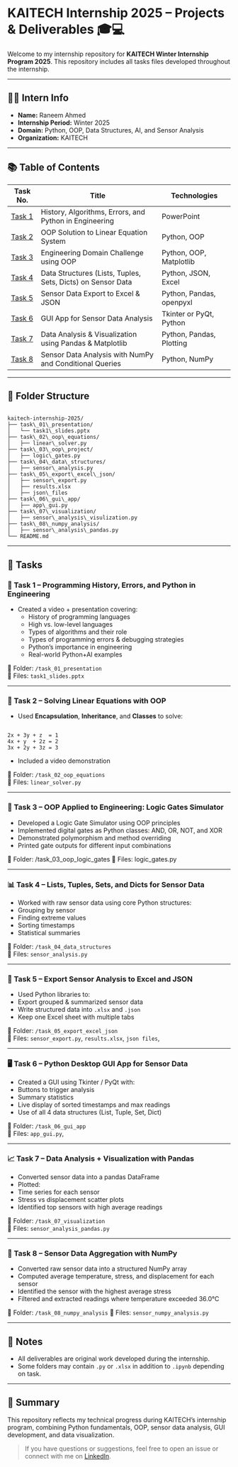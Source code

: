 # KAITECH Internship 2025 – Projects & Deliverables 🎓💻

Welcome to my internship repository for **KAITECH Winter Internship Program 2025**. This repository includes all tasks files developed throughout the internship.

---

## 👩‍💻 Intern Info

- **Name:** Raneem Ahmed
- **Internship Period:** Winter 2025
- **Domain:** Python, OOP, Data Structures, AI, and Sensor Analysis
- **Organization:** KAITECH

---
## 📚 Table of Contents

| Task No. | Title                                                                 | Technologies             |
|----------|-----------------------------------------------------------------------|--------------------------|
| [Task 1](#task-1) | History, Algorithms, Errors, and Python in Engineering          | PowerPoint               |
| [Task 2](#task-2) | OOP Solution to Linear Equation System                          | Python, OOP              |
| [Task 3](#task-3) | Engineering Domain Challenge using OOP                          | Python, OOP, Matplotlib  |
| [Task 4](#task-4) | Data Structures (Lists, Tuples, Sets, Dicts) on Sensor Data     | Python, JSON, Excel      |
| [Task 5](#task-5) | Sensor Data Export to Excel & JSON                              | Python, Pandas, openpyxl |
| [Task 6](#task-6) | GUI App for Sensor Data Analysis                                | Tkinter or PyQt, Python  |
| [Task 7](#task-7) | Data Analysis & Visualization using Pandas & Matplotlib         | Python, Pandas, Plotting |
| [Task 8](#task-8) | Sensor Data Analysis with NumPy and Conditional Queries         | Python, NumPy            |

---

## 📁 Folder Structure

```

kaitech-internship-2025/
├── task\_01\_presentation/
│   └── task1\_slides.pptx
├── task\_02\_oop\_equations/
│   ├── linear\_solver.py
├── task\_03\_oop\_project/
│   ├── logic\_gates.py
├── task\_04\_data\_structures/
│   ├── sensor\_analysis.py
├── task\_05\_export\_excel\_json/
│   ├── sensor\_export.py
│   ├── results.xlsx
│   ├── json\_files
├── task\_06\_gui\_app/
│   ├── app\_gui.py
├── task\_07\_visualization/
│   ├── sensor\_analysis\_visulization.py
├── task\_08\_numpy_analysis/
│   ├── sensor\_analysis\_pandas.py
└── README.md

```

---

## 📌 Tasks

### 🧠 Task 1 – Programming History, Errors, and Python in Engineering
- Created a video + presentation covering:
  - History of programming languages
  - High vs. low-level languages
  - Types of algorithms and their role
  - Types of programming errors & debugging strategies
  - Python’s importance in engineering
  - Real-world Python+AI examples

📁 Folder: `/task_01_presentation`  
📄 Files: `task1_slides.pptx`

---

### 🧮 Task 2 – Solving Linear Equations with OOP

- Used **Encapsulation**, **Inheritance**, and **Classes** to solve:
```

2x + 3y + z  = 1
4x + y  + 2z = 2
3x + 2y + 3z = 3

```
- Included a video demonstration

📁 Folder: `/task_02_oop_equations`  
📄 Files: `linear_solver.py`

---

### 🧠 Task 3 – OOP Applied to Engineering: Logic Gates Simulator

- Developed a Logic Gate Simulator using OOP principles
- Implemented digital gates as Python classes: AND, OR, NOT, and XOR
- Demonstrated polymorphism and method overriding
- Printed gate outputs for different input combinations

📁 Folder: /task_03_oop_logic_gates
📄 Files: logic_gates.py

---

### 📊 Task 4 – Lists, Tuples, Sets, and Dicts for Sensor Data

- Worked with raw sensor data using core Python structures:
- Grouping by sensor
- Finding extreme values
- Sorting timestamps
- Statistical summaries

📁 Folder: `/task_04_data_structures`  
📄 Files: `sensor_analysis.py` 

---

### 📁 Task 5 – Export Sensor Analysis to Excel and JSON

- Used Python libraries to:
- Export grouped & summarized sensor data
- Write structured data into `.xlsx` and `.json`
- Keep one Excel sheet with multiple tabs

📁 Folder: `/task_05_export_excel_json`  
📄 Files: `sensor_export.py`, `results.xlsx`, `json files`, 

---

### 🖥 Task 6 – Python Desktop GUI App for Sensor Data

- Created a GUI using Tkinter / PyQt with:
- Buttons to trigger analysis
- Summary statistics
- Live display of sorted timestamps and max readings
- Use of all 4 data structures (List, Tuple, Set, Dict)

📁 Folder: `/task_06_gui_app`  
📄 Files: `app_gui.py`, 

---

### 📈 Task 7 – Data Analysis + Visualization with Pandas

- Converted sensor data into a pandas DataFrame
- Plotted:
- Time series for each sensor
- Stress vs displacement scatter plots
- Identified top sensors with high average readings

📁 Folder: `/task_07_visualization`  
📄 Files: `sensor_analysis_pandas.py`

---
### 🔢 Task 8 – Sensor Data Aggregation with NumPy

- Converted raw sensor data into a structured NumPy array
- Computed average temperature, stress, and displacement for each sensor
- Identified the sensor with the highest average stress
- Filtered and extracted readings where temperature exceeded 36.0°C

📁 Folder: `/task_08_numpy_analysis`
📄 Files: `sensor_numpy_analysis.py`

---

## 🔗 Notes
- All deliverables are original work developed during the internship.
- Some folders may contain `.py` or `.xlsx` in addition to `.ipynb` depending on task.

---

## 💼 Summary

This repository reflects my technical progress during KAITECH’s internship program, combining Python fundamentals, OOP, sensor data analysis, GUI development, and data visualization.

> If you have questions or suggestions, feel free to open an issue or connect with me on [LinkedIn](https://www.linkedin.com/in/raneem-a-refaat-29b7172b1/?lipi=urn%3Ali%3Apage%3Ad_flagship3_profile_view_base_contact_details%3ByL3RebfBRHi%2FDQzDMqloow%3D%3D).



